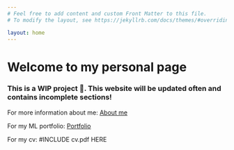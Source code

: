 ```yaml
---
# Feel free to add content and custom Front Matter to this file.
# To modify the layout, see https://jekyllrb.com/docs/themes/#overriding-theme-defaults

layout: home
---
```

# Welcome to my personal page
### This is a WIP project :construction:. This website will be updated often and contains incomplete sections!

For more information about me: [About me](/about)

For my ML portfolio: [Portfolio](/portfolio)

For my cv: #INCLUDE cv.pdf HERE

